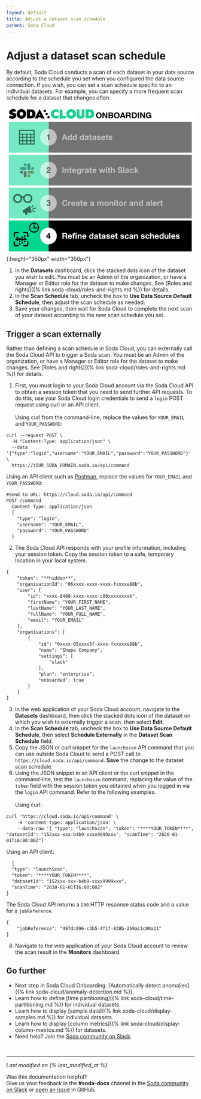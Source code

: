 ```yaml
---
layout: default
title: Adjust a dataset scan schedule
parent: Soda Cloud
---
```


# Adjust a dataset scan schedule 

By default, Soda Cloud conducts a scan of each dataset in your data source according to the schedule you set when you configured the data source connection. If you wish, you can set a scan schedule specific to an individual datasets. For example, you can specify a more frequent scan schedule for a dataset that changes often.

![onboarding-scan-schedules](/assets/images/onboarding-scan-schedules.png){:height="350px" width="350px"}
 
1. In the **Datasets** dashboard, click the stacked dots icon of the dataset you wish to edit.  You must be an Admin of the organization, or have a Manager or Editor role for the dataset to make changes. See [Roles and rights]({% link soda-cloud/roles-and-rights.md %}) for details.
2. In the **Scan Schedule** tab, uncheck the box to **Use Data Source Default Schedule**, then adjust the scan schedule as needed.  
3. Save your changes, then wait for Soda Cloud to complete the next scan of your dataset according to the new scan schedule you set.

## Trigger a scan externally

Rather than defining a scan schedule in Soda Cloud, you can externally call the Soda Cloud API to trigger a Soda scan. You must be an Admin of the organization, or have a Manager or Editor role for the dataset to make changes. See [Roles and rights]({% link soda-cloud/roles-and-rights.md %}) for details.

1. First, you must login to your Soda Cloud account via the Soda Cloud API to obtain a session token that you need to send further API requests. To do this, use your Soda Cloud login credentials to send a `login` POST request using curl or an API client.<br /><br />
Using curl from the command-line, replace the values for `YOUR_EMAIL` and `YOUR_PASSWORD`:
```shell
curl --request POST \
  -H "Content-Type: application/json" \
  --data '{"type":"login","username":"YOUR_EMAIL","password":"YOUR_PASSWORD"}' \
  https://YOUR_SODA_DOMAIN.soda.io/api/command
```
Using an API client such as <a href="http://postman.com" target="_blank"> Postman</a>, replace the values for `YOUR_EMAIL` and `YOUR_PASSWORD`:
```
#Send to URL: https://cloud.soda.io/api/command
POST /command
  Content-Type: application/json
  {
    "type": "login",
    "username": "YOUR_EMAIL",
    "password": "YOUR_PASSWORD"
  }
```
2. The Soda Cloud API responds with your profile information, including your session token. Copy the session token to a safe, temporary location in your local system.
```shell
{
    "token": "**hidden**",
    "organisationId": "06xxxx-xxxx-xxxx-fxxxxe88b",
    "user": {
        "id": "xxxx-8488-xxxx-xxxx-c06xxxxxxxxb",
        "firstName": "YOUR_FIRST_NAME",
        "lastName": "YOUR_LAST_NAME",
        "fullName": "YOUR_FULL_NAME",
        "email": "YOUR_EMAIL"
    },
    "organisations": [
        {
            "id": "0xxxx-05xxxx5f-xxxx-fxxxxxe88b",
            "name": "Shape Company",
            "settings": [
                "slack"
            ],
            "plan": "enterprise",
            "onboarded": true
        }
    ]
}
```
3. In the web application of your Soda Cloud account, navigate to the **Datasets** dashboard, then click the stacked dots icon of the dataset on which you wish to externally trigger a scan, then select **Edit**.  
4. In the **Scan Schedule** tab, uncheck the box to **Use Data Source Default Schedule**, then select **Schedule Externally** in the **Dataset Scan Schedule** field. 
5. Copy the JSON or curl snippet for the `launchscan` API command that you can use outside Soda Cloud to send a POST call to `https://cloud.soda.io/api/command`. **Save** the change to the dataset scan schedule.
6. Using the JSON snippet in an API client or the curl snippet in the command-line, test the `launchscan` command, replacing the value of the `token` field with the session token you obtained when you logged in via the `login` API command. Refer to the following examples.<br /><br />
Using curl:
```shell
curl 'https://cloud.soda.io/api/command' \
    -H 'content-type: application/json' \
    --data-raw '{ "type": "launchScan", "token": "****YOUR_TOKEN****", "datasetId": "152xxx-xxx-b4b9-xxxx9999xxx", "scanTime": "2020-01-01T16:00:00Z"}'
```
Using an API client:
```shell
  {
  "type": "launchScan",
  "token": "****YOUR_TOKEN****",
  "datasetId": "152xxx-xxx-b4b9-xxxx9999xxx",
  "scanTime": "2020-01-01T16:00:00Z"
}
```
The Soda Cloud API returns a `200` HTTP response status code and a value for a `jobReference`.<br />
```shell
{
    "jobReference": "497dc096-c3b5-4f1f-838b-259ac1c00a21"
}
```
8. Navigate to the web application of your Soda Cloud account to review the scan result in the **Monitors** dashboard.



## Go further

* Next step in Soda Cloud Onboarding: [Automatically detect anomalies]({% link soda-cloud/anomaly-detection.md %}).
* Learn how to define [time partitioning]({% link soda-cloud/time-partitioning.md %}) for individual datasets.
* Learn how to display [sample data]({% link soda-cloud/display-samples.md %}) for individual datasets.
* Learn how to display [column metrics]({% link soda-cloud/display-column-metrics.md %}) for datasets.
* Need help? Join the <a href="http://community.soda.io/slack" target="_blank"> Soda community on Slack</a>.
<br />

---
*Last modified on {% last_modified_at %}*

Was this documentation helpful? <br /> Give us your feedback in the **#soda-docs** channel in the <a href="http://community.soda.io/slack" target="_blank"> Soda community on Slack</a> or <a href="https://github.com/sodadata/docs/issues/new" target="_blank">open an issue</a> in GitHub.
